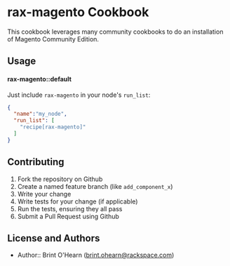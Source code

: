 rax-magento Cookbook
==========================
This cookbook leverages many community cookbooks to do an installation of
Magento Community Edition.

Usage
-----
#### rax-magento::default
Just include `rax-magento` in your node's `run_list`:

```json
{
  "name":"my_node",
  "run_list": [
    "recipe[rax-magento]"
  ]
}
```

Contributing
------------
1. Fork the repository on Github
2. Create a named feature branch (like `add_component_x`)
3. Write your change
4. Write tests for your change (if applicable)
5. Run the tests, ensuring they all pass
6. Submit a Pull Request using Github

License and Authors
-------------------
* Author:: Brint O'Hearn (brint.ohearn@rackspace.com)
